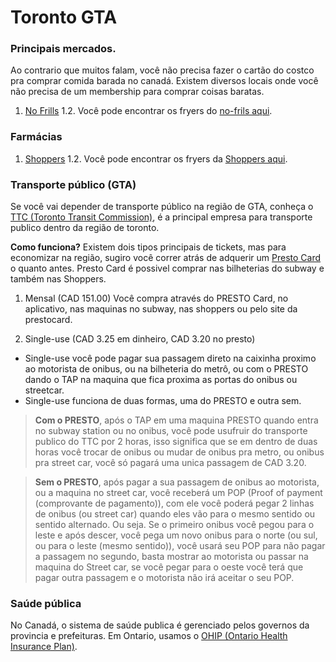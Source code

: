 # Toronto GTA

### Principais mercados.

Ao contrario que muitos falam, você não precisa fazer o cartão do costco pra comprar comida barada no canadá. 
Existem diversos locais onde você não precisa de um membership para comprar coisas baratas.

1. [No Frills](https://www.nofrills.ca)
1.2. Você pode encontrar os fryers do [no-frils aqui](https://flyers.smartcanucks.ca/no-frills-canada).

### Farmácias

1. [Shoppers](https://www1.shoppersdrugmart.ca/)
1.2. Você pode encontrar os fryers da [Shoppers aqui](https://flyers.smartcanucks.ca/shoppers-drug-mart-canada).

### Transporte público (GTA)

Se você vai depender de transporte público na região de GTA, conheça o [TTC (Toronto Transit Commission)](http://www.ttc.ca), é a principal empresa para transporte publico dentro da região de toronto.

**Como funciona?**
Existem dois tipos principais de tickets, mas para economizar na região, sugiro você correr atrás de adquerir um [Presto Card](https://www.prestocard.ca/en) o quanto antes.
Presto Card é possivel comprar nas bilheterias do subway e também nas Shoppers.

1. Mensal (CAD 151.00)
Você compra através do PRESTO Card, no aplicativo, nas maquinas no subway, nas shoppers ou pelo site da prestocard.

2. Single-use (CAD 3.25 em dinheiro, CAD 3.20 no presto)
- Single-use você pode pagar sua passagem direto na caixinha proximo ao motorista de onibus, ou na bilheteria do metrô, ou com o PRESTO dando o TAP na maquina que fica proxima as portas do onibus ou streetcar.
- Single-use funciona de duas formas, uma do PRESTO e outra sem. 

> **Com o PRESTO**, após o TAP em uma maquina PRESTO quando entra no subway station ou no onibus, você pode usufruir do transporte publico do TTC por 2 horas, isso significa que se em dentro de duas horas você trocar de onibus ou mudar de onibus pra metro, ou onibus pra street car, você só pagará uma unica passagem de CAD 3.20.

> **Sem o PRESTO**, após pagar a sua passagem de onibus ao motorista, ou a maquina no street car, você receberá um POP (Proof of payment (comprovante de pagamento)), com ele você poderá pegar 2 linhas de onibus (ou street car) quando eles vão para o mesmo sentido ou sentido alternado. 
Ou seja. Se o primeiro onibus você pegou para o leste e após descer, você pega um novo onibus para o norte (ou sul, ou para o leste (mesmo sentido)), você usará seu POP para não pagar a passagem no segundo, basta mostrar ao motorista ou passar na maquina do Street car, se você pegar para o oeste você terá que pagar outra passagem e o motorista não irá aceitar o seu POP.


### Saúde pública

No Canadá, o sistema de saúde publica é gerenciado pelos governos da provincia e prefeituras. Em Ontario, usamos o [OHIP (Ontario Health Insurance Plan)](https://www.ontario.ca/page/apply-ohip-and-get-health-card).




